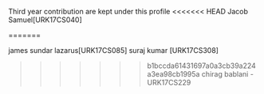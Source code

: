 Third year contribution are kept under this profile
<<<<<<< HEAD
Jacob Samuel[URK17CS040]

=======

james sundar lazarus[URK17CS085]
suraj kumar [URK17CS308]
>>>>>>> b1bccda61431697a0a3cb39a224a3ea98cb1995a
chirag bablani - URK17CS229
